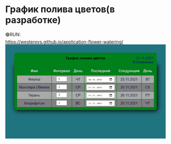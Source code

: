 # График полива цветов(в разработке)
🟢RUN:<br>
https://westerovs.github.io/application-flower-watering/
<br>
<img src="cover.png">
